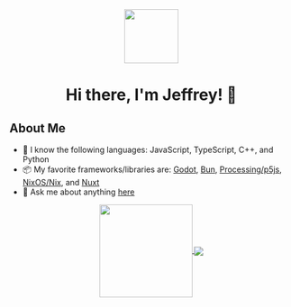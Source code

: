 <div align="center">
  <a alt="icon" href="https://jeffreyharmon.dev">
    <img align="center" src="https://avatars1.githubusercontent.com/u/16364318" width="96" />
  </a>
  <h1>Hi there, I'm Jeffrey! 👋</h1>
  
</div>

## About Me
- 💾 I know the following languages: JavaScript, TypeScript, C++, and Python
- 📦 My favorite frameworks/libraries are: [Godot](https://godotengine.org/), [Bun](https://bun.sh/), [Processing/p5js](https://processing.org/), [NixOS/Nix](https://nixos.org/), and [Nuxt](https://nuxt.com/)
- 💬 Ask me about anything [here](https://github.com/SquarePear/SquarePear/issues)

<!-- Credit: https://github.com/anuraghazra/github-readme-stats -->
<div align="center">
<a href="https://github.com/anuraghazra/github-readme-stats">
  <img align="center" height="165" src="https://readme-stats.clckblog.space/api?username=SquarePear&count_private=true&show_icons=true&include_all_commits=true&theme=dracula" />
</a>
<a href="https://github.com/anuraghazra/github-readme-stats">
  <img align="center" src="https://readme-stats.clckblog.space/api/top-langs/?username=SquarePear&layout=compact&langs_count=6&theme=dracula" />
</a>
</div>
